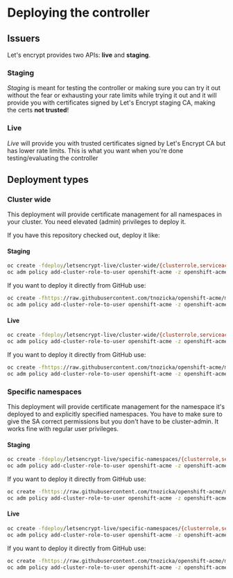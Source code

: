 # Deploying the controller

## Issuers
Let's encrypt provides two APIs: **live** and **staging**. 

### Staging
*Staging* is meant for testing the controller or making sure you can try it out without the fear or exhausting your rate limits while trying it out and it will provide you with certificates signed by Let's Encrypt staging CA, making the certs **not trusted**!

### Live
*Live* will provide you with trusted certificates signed by Let's Encrypt CA but has lower rate limits. This is what you want when you're done testing/evaluating the controller

## Deployment types

### Cluster wide
This deployment will provide certificate management for all namespaces in your cluster. You need elevated (admin) privileges to deploy it.

If you have this repository checked out, deploy it like: 

#### Staging
```bash
oc create -fdeploy/letsencrypt-live/cluster-wide/{clusterrole,serviceaccount,imagestream,deployment,issuer-letencrypt-staging}.yaml
oc adm policy add-cluster-role-to-user openshift-acme -z openshift-acme
```

If you want to deploy it directly from GitHub use:

```bash
oc create -fhttps://raw.githubusercontent.com/tnozicka/openshift-acme/master/deploy/letsencrypt-live/cluster-wide/{clusterrole,serviceaccount,imagestream,deployment,issuer-letencrypt-staging}.yaml
oc adm policy add-cluster-role-to-user openshift-acme -z openshift-acme
```

#### Live
```bash
oc create -fdeploy/letsencrypt-live/cluster-wide/{clusterrole,serviceaccount,imagestream,deployment,issuer-letencrypt-live}.yaml
oc adm policy add-cluster-role-to-user openshift-acme -z openshift-acme
```

If you want to deploy it directly from GitHub use:

```bash
oc create -fhttps://raw.githubusercontent.com/tnozicka/openshift-acme/master/deploy/letsencrypt-live/cluster-wide/{clusterrole,serviceaccount,imagestream,deployment,issuer-letencrypt-live}.yaml
oc adm policy add-cluster-role-to-user openshift-acme -z openshift-acme
```


### Specific namespaces
This deployment will provide certificate management for the namespace it's deployed to and explicitly specified namespaces. You have to make sure to give the SA correct permissions but you don't have to be cluster-admin. It works fine with regular user privileges.


#### Staging
```bash
oc create -fdeploy/letsencrypt-live/specific-namespaces/{clusterrole,serviceaccount,imagestream,deployment,issuer-letencrypt-staging}.yaml
oc adm policy add-cluster-role-to-user openshift-acme -z openshift-acme
```

If you want to deploy it directly from GitHub use:

```bash
oc create -fhttps://raw.githubusercontent.com/tnozicka/openshift-acme/master/deploy/letsencrypt-live/specific-namespaces/{clusterrole,serviceaccount,imagestream,deployment,issuer-letencrypt-staging}.yaml
oc adm policy add-cluster-role-to-user openshift-acme -z openshift-acme
```

#### Live
```bash
oc create -fdeploy/letsencrypt-live/specific-namespaces/{clusterrole,serviceaccount,imagestream,deployment,issuer-letencrypt-live}.yaml
oc adm policy add-cluster-role-to-user openshift-acme -z openshift-acme
```

If you want to deploy it directly from GitHub use:

```bash
oc create -fhttps://raw.githubusercontent.com/tnozicka/openshift-acme/master/deploy/letsencrypt-live/specific-namespaces/{clusterrole,serviceaccount,imagestream,deployment,issuer-letencrypt-live}.yaml
oc adm policy add-cluster-role-to-user openshift-acme -z openshift-acme
```
